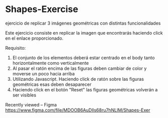 # Shapes-Exercise
ejercicio de replicar 3 imágenes geométricas con distintas funcionalidades 


Este ejercicio consiste en replicar la imagen que encontrarás haciendo click en el enlace proporcionado.

Requisito:
1. El conjunto de los elementos deberá estar centrado en el body tanto horizontalmente como verticalmente
2. Al pasar el ratón encima de las figuras deben cambiar de color y moverse un poco hacia arriba
3. Utilizando Javascript. Haciendo click de ratón sobre las figuras geométricas esas deben desaparecer
4. Haciendo click en el botón "Reset" las figuras geométricas volverán a ser visibles

Recently viewed – Figma
https://www.figma.com/file/MDOOB6AuDlls68ru7hNLlM/Shapes-Exer

